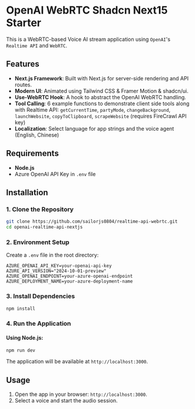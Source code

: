 # OpenAI WebRTC Shadcn Next15 Starter
This is a WebRTC-based Voice AI stream application using `OpenAI`'s `Realtime API` and `WebRTC`.

## Features
- **Next.js Framework**: Built with Next.js for server-side rendering and API routes.
- **Modern UI**: Animated using Tailwind CSS & Framer Motion & shadcn/ui.
- **Use-WebRTC Hook**: A hook to abstract the OpenAI WebRTC handling.
- **Tool Calling**: 6 example functions to demonstrate client side tools along with Realtime API: `getCurrentTime`, `partyMode`, `changeBackground`, `launchWebsite`, `copyToClipboard`, `scrapeWebsite` (requires FireCrawl API key)
- **Localization**: Select language for app strings and the voice agent (English, Chinese)

  
## Requirements
- **Node.js**
- Azure OpenAI API Key in `.env` file

## Installation

### 1. Clone the Repository
```bash
git clone https://github.com/sailorjs0804/realtime-api-webrtc.git
cd openai-realtime-api-nextjs
```

### 2. Environment Setup
Create a `.env` file in the root directory:
```env
AZURE_OPENAI_API_KEY=your-openai-api-key
AZURE_API_VERSION="2024-10-01-preview"
AZURE_OPENAI_ENDPOINT=your-azure-openai-endpoint
AZURE_DEPLOYMENT_NAME=your-azure-deployment-name
```

### 3. Install Dependencies
```bash
npm install
```

### 4. Run the Application

#### Using Node.js:
```bash
npm run dev
```

The application will be available at `http://localhost:3000`.

## Usage
1. Open the app in your browser: `http://localhost:3000`.
2. Select a voice and start the audio session.
